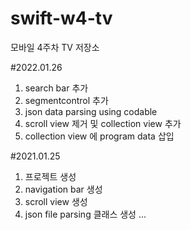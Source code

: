 # swift-w4-tv
모바일 4주차 TV 저장소

#2022.01.26
1. search bar 추가
2. segmentcontrol 추가
3. json data parsing using codable
4. scroll view 제거 및 collection view 추가
5. collection view 에 program data 삽입

#2021.01.25 
1. 프로젝트 생성
2. navigation bar 생성
3. scroll view 생성
4. json file parsing 클래스 생성
...
